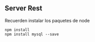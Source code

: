 ## Server Rest 

Recuerden instalar los paquetes de node 
```
npm install
npm install mysql --save
```

